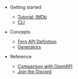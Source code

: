 <!-- markdownlint-disable MD041 MD033 -->

<!-- check for broken .md links in docs/:

markdown-link-check -q docs/*.md
-->

- Getting started

  - [Tutorial: IMDb](imdb.md)
  - [CLI](cli.md)

- Concepts

  - [Fern API Definition](definition.md)
  - [Generators](generators.md)

- Reference

  - [Comparison with OpenAPI](comparison.md)
  - [Join the Discord](https://discord.gg/JkkXumPzcG)
